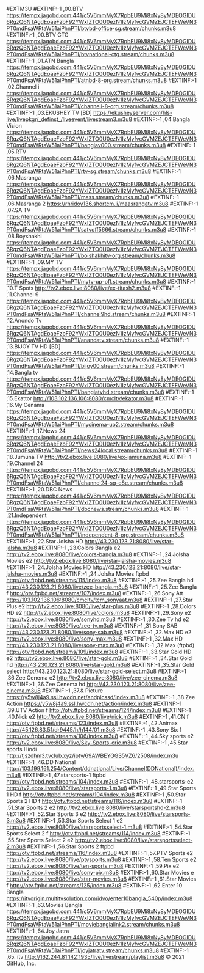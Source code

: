#EXTM3U
#EXTINF:-1 ,00.BTV
https://tempx.jagobd.com:441/c5V6mmMyX7RpbEU9Mi8xNy8yMDEOGIDU6RgzQ6NTAgdEoaeFzbF92YWxIZTO0U0ezN1IzMyfvcGVMZEJCTEFWeVN3PT0mdFsaWRtaW51aiPhnPTI/btvbd-office-sg.stream/chunks.m3u8
#EXTINF:-1 ,00.BTV CTG
https://tempx.jagobd.com:441/c5V6mmMyX7RpbEU9Mi8xNy8yMDEOGIDU6RgzQ6NTAgdEoaeFzbF92YWxIZTO0U0ezN1IzMyfvcGVMZEJCTEFWeVN3PT0mdFsaWRtaW51aiPhnPTI/btvnational-ctg.stream/chunks.m3u8
#EXTINF:-1 ,01.ATN Bangla
https://tempx.jagobd.com:441/c5V6mmMyX7RpbEU9Mi8xNy8yMDEOGIDU6RgzQ6NTAgdEoaeFzbF92YWxIZTO0U0ezN1IzMyfvcGVMZEJCTEFWeVN3PT0mdFsaWRtaW51aiPhnPTI/atnbd-8-org.stream/chunks.m3u8
#EXTINF:-1 ,02.Channel i
https://tempx.jagobd.com:441/c5V6mmMyX7RpbEU9Mi8xNy8yMDEOGIDU6RgzQ6NTAgdEoaeFzbF92YWxIZTO0U0ezN1IzMyfvcGVMZEJCTEFWeVN3PT0mdFsaWRtaW51aiPhnPTI/channeli-8-org.stream/chunks.m3u8
#EXTINF:-1 ,03.EKUSHEY TV [BD]
https://ekusheyserver.com/hls-live/livepkgr/_definst_/liveevent/livestream3.m3u8
#EXTINF:-1 ,04.Bangla Vision
https://tempx.jagobd.com:441/c5V6mmMyX7RpbEU9Mi8xNy8yMDEOGIDU6RgzQ6NTAgdEoaeFzbF92YWxIZTO0U0ezN1IzMyfvcGVMZEJCTEFWeVN3PT0mdFsaWRtaW51aiPhnPTI/banglav000.stream/chunks.m3u8
#EXTINF:-1 ,05.RTV
https://tempx.jagobd.com:441/c5V6mmMyX7RpbEU9Mi8xNy8yMDEOGIDU6RgzQ6NTAgdEoaeFzbF92YWxIZTO0U0ezN1IzMyfvcGVMZEJCTEFWeVN3PT0mdFsaWRtaW51aiPhnPTI/rtv-sg.stream/chunks.m3u8
#EXTINF:-1 ,06.Masranga
https://tempx.jagobd.com:441/c5V6mmMyX7RpbEU9Mi8xNy8yMDEOGIDU6RgzQ6NTAgdEoaeFzbF92YWxIZTO0U0ezN1IzMyfvcGVMZEJCTEFWeVN3PT0mdFsaWRtaW51aiPhnPTI/mass.stream/chunks.m3u8
#EXTINF:-1 ,06.Masranga 2
https://rhridoy136.shortcm.li/maasrangatv.m3u8
#EXTINF:-1 ,07.SA TV
https://tempx.jagobd.com:441/c5V6mmMyX7RpbEU9Mi8xNy8yMDEOGIDU6RgzQ6NTAgdEoaeFzbF92YWxIZTO0U0ezN1IzMyfvcGVMZEJCTEFWeVN3PT0mdFsaWRtaW51aiPhnPTI/satvoff5666.stream/chunks.m3u8
#EXTINF:-1 ,08.Boyshakhi
https://tempx.jagobd.com:441/c5V6mmMyX7RpbEU9Mi8xNy8yMDEOGIDU6RgzQ6NTAgdEoaeFzbF92YWxIZTO0U0ezN1IzMyfvcGVMZEJCTEFWeVN3PT0mdFsaWRtaW51aiPhnPTI/boishakhitv-org.stream/chunks.m3u8
#EXTINF:-1 ,09.MY TV
https://tempx.jagobd.com:441/c5V6mmMyX7RpbEU9Mi8xNy8yMDEOGIDU6RgzQ6NTAgdEoaeFzbF92YWxIZTO0U0ezN1IzMyfvcGVMZEJCTEFWeVN3PT0mdFsaWRtaW51aiPhnPTI/mytv-up-off.stream/chunks.m3u8
#EXTINF:-1 ,10.T Spots
http://tv2.ebox.live:8080/live/ex-titash2.m3u8
#EXTINF:-1 ,11.Channel 9
https://tempx.jagobd.com:441/c5V6mmMyX7RpbEU9Mi8xNy8yMDEOGIDU6RgzQ6NTAgdEoaeFzbF92YWxIZTO0U0ezN1IzMyfvcGVMZEJCTEFWeVN3PT0mdFsaWRtaW51aiPhnPTI/channel9hd.stream/chunks.m3u8
#EXTINF:-1 ,12.Anondo Tv
https://tempx.jagobd.com:441/c5V6mmMyX7RpbEU9Mi8xNy8yMDEOGIDU6RgzQ6NTAgdEoaeFzbF92YWxIZTO0U0ezN1IzMyfvcGVMZEJCTEFWeVN3PT0mdFsaWRtaW51aiPhnPTI/anandatv.stream/chunks.m3u8
#EXTINF:-1 ,13.BIJOY TV HD [BD]
https://tempx.jagobd.com:441/c5V6mmMyX7RpbEU9Mi8xNy8yMDEOGIDU6RgzQ6NTAgdEoaeFzbF92YWxIZTO0U0ezN1IzMyfvcGVMZEJCTEFWeVN3PT0mdFsaWRtaW51aiPhnPTI/bijoy00.stream/chunks.m3u8
#EXTINF:-1 ,14.Bangla tv
https://tempx.jagobd.com:441/c5V6mmMyX7RpbEU9Mi8xNy8yMDEOGIDU6RgzQ6NTAgdEoaeFzbF92YWxIZTO0U0ezN1IzMyfvcGVMZEJCTEFWeVN3PT0mdFsaWRtaW51aiPhnPTI/banglatvhd.stream/chunks.m3u8
#EXTINF:-1 ,15.Ekattor
http://103.102.136.106:8080/cmcltv/ekator.m3u8
#EXTINF:-1 ,16.My Cenama
https://tempx.jagobd.com:441/c5V6mmMyX7RpbEU9Mi8xNy8yMDEOGIDU6RgzQ6NTAgdEoaeFzbF92YWxIZTO0U0ezN1IzMyfvcGVMZEJCTEFWeVN3PT0mdFsaWRtaW51aiPhnPTI/mycinema-up2.stream/chunks.m3u8
#EXTINF:-1 ,17.News 24
https://tempx.jagobd.com:441/c5V6mmMyX7RpbEU9Mi8xNy8yMDEOGIDU6RgzQ6NTAgdEoaeFzbF92YWxIZTO0U0ezN1IzMyfvcGVMZEJCTEFWeVN3PT0mdFsaWRtaW51aiPhnPTI/news24local.stream/chunks.m3u8
#EXTINF:-1 ,18.Jumuna TV
http://tv2.ebox.live:8080/live/ex-jamuna.m3u8
#EXTINF:-1 ,19.Channel 24
https://tempx.jagobd.com:441/c5V6mmMyX7RpbEU9Mi8xNy8yMDEOGIDU6RgzQ6NTAgdEoaeFzbF92YWxIZTO0U0ezN1IzMyfvcGVMZEJCTEFWeVN3PT0mdFsaWRtaW51aiPhnPTI/channel24-sg-e8e.stream/chunks.m3u8
#EXTINF:-1 ,20.DBC News
https://tempx.jagobd.com:441/c5V6mmMyX7RpbEU9Mi8xNy8yMDEOGIDU6RgzQ6NTAgdEoaeFzbF92YWxIZTO0U0ezN1IzMyfvcGVMZEJCTEFWeVN3PT0mdFsaWRtaW51aiPhnPTI/dbcnews.stream/chunks.m3u8
#EXTINF:-1 ,21.Independent
https://tempx.jagobd.com:441/c5V6mmMyX7RpbEU9Mi8xNy8yMDEOGIDU6RgzQ6NTAgdEoaeFzbF92YWxIZTO0U0ezN1IzMyfvcGVMZEJCTEFWeVN3PT0mdFsaWRtaW51aiPhnPTI/independent-8-org.stream/chunks.m3u8
#EXTINF:-1 ,22.Star Jolsha HD
http://43.230.123.21:8080/live/star-jalsha.m3u8
#EXTINF:-1 ,23.Colors Bangla e2
http://tv2.ebox.live:8080/live/colors-bangla.m3u8
#EXTINF:-1 ,24.Jolsha Movies e2
http://tv2.ebox.live:8080/live/star-jalsha-movies.m3u8
#EXTINF:-1 ,24.Jolsha Movies HD
http://43.230.123.21:8080/live/star-jalsha-movies.m3u8
#EXTINF:-1 ,24.Jolsha Movies ftpbd
http://otv.ftpbd.net/streams/115/index.m3u8
#EXTINF:-1 ,25.Zee Bangla hd
http://43.230.123.21:8080/live/zee-bangla.m3u8
#EXTINF:-1 ,25.Zee Bangla f
http://otv.ftpbd.net/streams/107/index.m3u8
#EXTINF:-1 ,26.Sony Att 
http://103.102.136.106:8080/cmcltv/tcm_sonyaat.m3u8
#EXTINF:-1 ,27.Star Plus e2
http://tv2.ebox.live:8080/live/star-plus.m3u8
#EXTINF:-1 ,28.Colors HD e2
http://tv2.ebox.live:8080/live/colors.m3u8
#EXTINF:-1 ,29.Sony e2
http://tv2.ebox.live:8080/live/sonyhd.m3u8
#EXTINF:-1 ,30.Zee Tv hd e2
http://tv2.ebox.live:8080/live/zee-tv.m3u8
#EXTINF:-1 ,31.Sony SAB
http://43.230.123.21:8080/live/sony-sab.m3u8
#EXTINF:-1 ,32.Max HD e2
http://tv2.ebox.live:8080/live/sony-max.m3u8
#EXTINF:-1 ,32.Max HD
http://43.230.123.21:8080/live/sony-max.m3u8
#EXTINF:-1 ,32.Max (ftpbd)
http://otv.ftpbd.net/streams/109/index.m3u8
#EXTINF:-1 ,33.Star Gold HD e2
http://tv2.ebox.live:8080/live/star-gold.m3u8
#EXTINF:-1 ,34.Star Gold hd
http://43.230.123.21:8080/live/star-gold.m3u8
#EXTINF:-1 ,35.Star Gold select
http://43.230.123.21:8080/live/star-gold-select.m3u8
#EXTINF:-1 ,36.Zee Cenema e2
http://tv2.ebox.live:8080/live/zee-cinema.m3u8
#EXTINF:-1 ,36.Zee Cenema hd
http://43.230.123.21:8080/live/zee-cinema.m3u8
#EXTINF:-1 ,37.& Picture
https://y5w8j4a9.ssl.hwcdn.net/andpicssd/index.m3u8
#EXTINF:-1 ,38.Zee Action
https://y5w8j4a9.ssl.hwcdn.net/action/index.m3u8
#EXTINF:-1 ,39.UTV Action f
http://otv.ftpbd.net/streams/124/index.m3u8
#EXTINF:-1 ,40.Nick e2
http://tv2.ebox.live:8080/live/nick.m3u8
#EXTINF:-1 ,41.CN f
http://otv.ftpbd.net/streams/123/index.m3u8
#EXTINF:-1 ,42.Animax
http://45.126.83.51/dr9445/h/h144/01.m3u8
#EXTINF:-1 ,43.Sony Six f
http://otv.ftpbd.net/streams/106/index.m3u8
#EXTINF:-1 ,44.Sky sports e2
http://tv2.ebox.live:8080/live/Sky-Sports-cric.m3u8
#EXTINF:-1 ,45.Star sports Hindi
http://tjszdhm3.tvclub.xyz/iptv/69AWBEYGGS5VZ6/2508/index.m3u
#EXTINF:-1 ,46.DD National
http://103.199.161.254/Content/ddnational/Live/Channel(DDNational)/index.m3u8
#EXTINF:-1 ,47.starsports-1 ftpbd
http://otv.ftpbd.net/streams/104/index.m3u8
#EXTINF:-1 ,48.starsports-e2
http://tv2.ebox.live:8080/live/starsports-1.m3u8
#EXTINF:-1 ,49.Star Sports 1 HD f
http://otv.ftpbd.net/streams/104/index.m3u8
#EXTINF:-1 ,50.Star Sports 2 HD f
http://otv.ftpbd.net/streams/116/index.m3u8
#EXTINF:-1 ,51.Star Sports 2 e2
http://tv2.ebox.live:8080/live/starsportshd-2.m3u8
#EXTINF:-1 ,52.Star Sports 3 e2
http://tv2.ebox.live:8080/live/starsports-3.m3u8
#EXTINF:-1 ,53.Star Sports Select 1 e2
http://tv2.ebox.live:8080/live/starsportsselect-1.m3u8
#EXTINF:-1 ,54.Star Sports Select 2 f
http://otv.ftpbd.net/streams/114/index.m3u8
#EXTINF:-1 ,55.Star Sports Select 2 e2
http://tv2.ebox.live:8080/live/starsportsselect-2.m3u8
#EXTINF:-1 ,56.Star Sports 2 ftpbd
http://otv.ftpbd.net/streams/116/index.m3u8
#EXTINF:-1 ,57.PTV Sports e2
http://tv2.ebox.live:8080/live/ptvsports.m3u8
#EXTINF:-1 ,58.Ten Sports e2
http://tv2.ebox.live:8080/live/ten-sports.m3u8
#EXTINF:-1 ,59.Pix e2
http://tv2.ebox.live:8080/live/sony-pix.m3u8
#EXTINF:-1 ,60.Star Movies e
http://tv2.ebox.live:8080/live/star-movies.m3u8
#EXTINF:-1 ,61.Star Movies f
http://otv.ftpbd.net/streams/125/index.m3u8
#EXTINF:-1 ,62.Enter 10 Bangla
https://itvorigin.multitvsolution.com/idvo/enter10bangla_540p/index.m3u8
#EXTINF:-1 ,63.Movies Bangla
https://tempx.jagobd.com:441/c5V6mmMyX7RpbEU9Mi8xNy8yMDEOGIDU6RgzQ6NTAgdEoaeFzbF92YWxIZTO0U0ezN1IzMyfvcGVMZEJCTEFWeVN3PT0mdFsaWRtaW51aiPhnPTI/moviebanglalink2.stream/chunks.m3u8
#EXTINF:-1 ,64.Joy Jatra
https://tempx.jagobd.com:441/c5V6mmMyX7RpbEU9Mi8xNy8yMDEOGIDU6RgzQ6NTAgdEoaeFzbF92YWxIZTO0U0ezN1IzMyfvcGVMZEJCTEFWeVN3PT0mdFsaWRtaW51aiPhnPTI/joyjatratv.stream/chunks.m3u8
#EXTINF:-1 ,65. itv
http://162.244.81.142:1935/live/livestream/playlist.m3u8
© 2021 GitHub, Inc.
